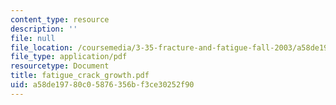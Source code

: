 ```yaml
---
content_type: resource
description: ''
file: null
file_location: /coursemedia/3-35-fracture-and-fatigue-fall-2003/a58de19780c05876356bf3ce30252f90_fatigue_crack_growth.pdf
file_type: application/pdf
resourcetype: Document
title: fatigue_crack_growth.pdf
uid: a58de197-80c0-5876-356b-f3ce30252f90
---
```


